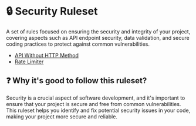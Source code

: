# 🔒 Security Ruleset

A set of rules focused on ensuring the security and integrity of your project, covering aspects such as API endpoint security, data validation, and secure coding practices to protect against common vulnerabilities.

- [API Without HTTP Method](./api-without-method.md)
- [Rate Limiter](./rate-limiter.md)

## ❓ Why it's good to follow this ruleset?

Security is a crucial aspect of software development, and it's important to ensure that your project is secure and free from common vulnerabilities. This ruleset helps you identify and fix potential security issues in your code, making your project more secure and reliable.

